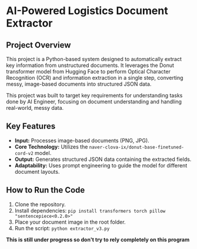 # AI-Powered Logistics Document Extractor

## Project Overview

This project is a Python-based system designed to automatically extract key information from unstructured documents. It leverages the Donut transformer model from Hugging Face to perform Optical Character Recognition (OCR) and information extraction in a single step, converting messy, image-based documents into structured JSON data.

This project was built to target key requirements for understanding tasks done by AI Engineer, focusing on document understanding and handling real-world, messy data.

## Key Features

*   **Input:** Processes image-based documents (PNG, JPG).
*   **Core Technology:** Utilizes the `naver-clova-ix/donut-base-finetuned-cord-v2` model.
*   **Output:** Generates structured JSON data containing the extracted fields.
*   **Adaptability:** Uses prompt engineering to guide the model for different document layouts.

## How to Run the Code

1.  Clone the repository.
2.  Install dependencies: `pip install transformers torch pillow "sentencepiece<0.2.0>"`
3.  Place your document image in the root folder.
4.  Run the script: `python extractor_v3.py`

**This is still under progress so don't try to rely completely on this program**
